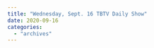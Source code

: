 ```yaml
---
title: "Wednesday, Sept. 16 TBTV Daily Show"
date: 2020-09-16
categories: 
  - "archives"
---
```




